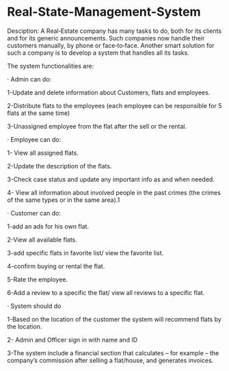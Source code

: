# Real-State-Management-System

Desciption:
  A Real‐Estate company has many tasks to do, both for its clients and for
  its generic announcements. Such companies now handle their
  customers manually, by phone or face‐to‐face. Another smart solution
  for such a company is to develop a system that handles all its tasks.
  
 The system functionalities are:
 
· Admin can do:

1-Update and delete information about Customers, flats and
employees.

2-Distribute flats to the employees (each employee can be
responsible for 5 flats at the same time)

3-Unassigned employee from the flat after the sell or the rental.


· Employee can do:

1- View all assigned flats.

2-Update the description of the flats.

3-Check case status and update any important info as and when
needed.

4- View all information about involved people in the past crimes
(the crimes of the same types or in the same area).1


· Customer can do:

1-add an ads for his own flat.

2-View all available flats.

3-add specific flats in favorite list/ view the favorite list.

4-confirm buying or rental the flat.

5-Rate the employee.

6-Add a review to a specific the flat/ view all reviews to a specific
flat.


· System should do

1-Based on the location of the customer the system will
recommend flats by the location.

2- Admin and Officer sign in with name and ID

3-The system include a financial section that calculates – for example –
the company’s commission after selling a flat/house, and generates
invoices.
